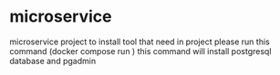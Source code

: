 # microservice
microservice project
to install tool that need in project please run this command (docker compose run ) this command will install postgresql database and pgadmin
